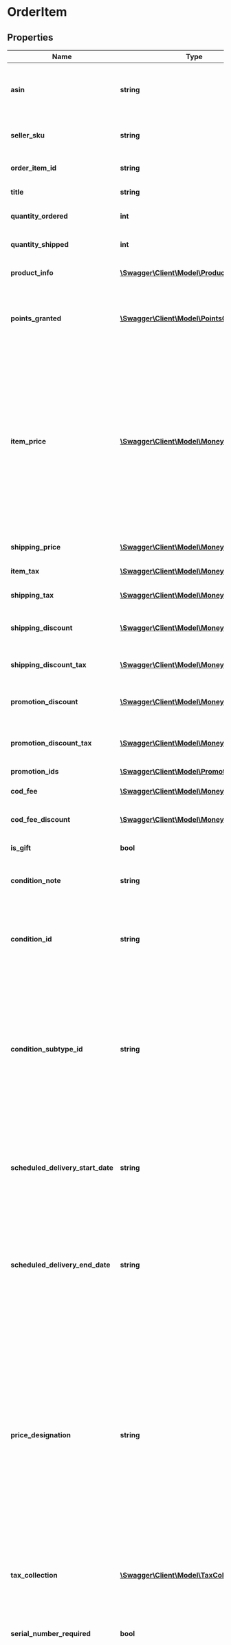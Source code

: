 # OrderItem

## Properties
Name | Type | Description | Notes
------------ | ------------- | ------------- | -------------
**asin** | **string** | The Amazon Standard Identification Number (ASIN) of the item. | 
**seller_sku** | **string** | The seller stock keeping unit (SKU) of the item. | [optional] 
**order_item_id** | **string** | An Amazon-defined order item identifier. | 
**title** | **string** | The name of the item. | [optional] 
**quantity_ordered** | **int** | The number of items in the order. | 
**quantity_shipped** | **int** | The number of items shipped. | [optional] 
**product_info** | [**\Swagger\Client\Model\ProductInfoDetail**](ProductInfoDetail.md) | Product information for the item. | [optional] 
**points_granted** | [**\Swagger\Client\Model\PointsGrantedDetail**](PointsGrantedDetail.md) | The number and value of Amazon Points granted with the purchase of an item. | [optional] 
**item_price** | [**\Swagger\Client\Model\Money**](Money.md) | The selling price of the order item. Note that an order item is an item and a quantity. This means that the value of ItemPrice is equal to the selling price of the item multiplied by the quantity ordered. Note that ItemPrice excludes ShippingPrice and GiftWrapPrice. | [optional] 
**shipping_price** | [**\Swagger\Client\Model\Money**](Money.md) | The shipping price of the item. | [optional] 
**item_tax** | [**\Swagger\Client\Model\Money**](Money.md) | The tax on the item price. | [optional] 
**shipping_tax** | [**\Swagger\Client\Model\Money**](Money.md) | The tax on the shipping price. | [optional] 
**shipping_discount** | [**\Swagger\Client\Model\Money**](Money.md) | The discount on the shipping price. | [optional] 
**shipping_discount_tax** | [**\Swagger\Client\Model\Money**](Money.md) | The tax on the discount on the shipping price. | [optional] 
**promotion_discount** | [**\Swagger\Client\Model\Money**](Money.md) | The total of all promotional discounts in the offer. | [optional] 
**promotion_discount_tax** | [**\Swagger\Client\Model\Money**](Money.md) | The tax on the total of all promotional discounts in the offer. | [optional] 
**promotion_ids** | [**\Swagger\Client\Model\PromotionIdList**](PromotionIdList.md) |  | [optional] 
**cod_fee** | [**\Swagger\Client\Model\Money**](Money.md) | The fee charged for COD service. | [optional] 
**cod_fee_discount** | [**\Swagger\Client\Model\Money**](Money.md) | The discount on the COD fee. | [optional] 
**is_gift** | **bool** | When true, the item is a gift. | [optional] 
**condition_note** | **string** | The condition of the item as described by the seller. | [optional] 
**condition_id** | **string** | The condition of the item.  Possible values: New, Used, Collectible, Refurbished, Preorder, Club. | [optional] 
**condition_subtype_id** | **string** | The subcondition of the item.  Possible values: New, Mint, Very Good, Good, Acceptable, Poor, Club, OEM, Warranty, Refurbished Warranty, Refurbished, Open Box, Any, Other. | [optional] 
**scheduled_delivery_start_date** | **string** | The start date of the scheduled delivery window in the time zone of the order destination. In ISO 8601 date time format. | [optional] 
**scheduled_delivery_end_date** | **string** | The end date of the scheduled delivery window in the time zone of the order destination. In ISO 8601 date time format. | [optional] 
**price_designation** | **string** | Indicates that the selling price is a special price that is available only for Amazon Business orders. For more information about the Amazon Business Seller Program, see the [Amazon Business website](https://www.amazon.com/b2b/info/amazon-business).   Possible values: BusinessPrice - A special price that is available only for Amazon Business orders. | [optional] 
**tax_collection** | [**\Swagger\Client\Model\TaxCollection**](TaxCollection.md) | Information about withheld taxes. | [optional] 
**serial_number_required** | **bool** | When true, the product type for this item has a serial number.  Returned only for Amazon Easy Ship orders. | [optional] 
**is_transparency** | **bool** | When true, transparency codes are required. | [optional] 
**ioss_number** | **string** | The IOSS number of the seller. Sellers selling in the EU will be assigned a unique IOSS number that must be listed on all packages sent to the EU. | [optional] 
**deemed_reseller_category** | **string** | The category of deemed reseller. This applies to selling partners that are not based in the EU and is used to help them meet the VAT Deemed Reseller tax laws in the EU and UK. | [optional] 

[[Back to Model list]](../README.md#documentation-for-models) [[Back to API list]](../README.md#documentation-for-api-endpoints) [[Back to README]](../README.md)


